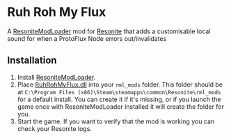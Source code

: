 # Ruh Roh My Flux
A [ResoniteModLoader](https://github.com/resonite-modding-group/ResoniteModLoader) mod for [Resonite](https://resonite.com/) that adds a customisable local sound for when a ProtoFlux Node errors out/invalidates

## Installation
1. Install [ResoniteModLoader](https://github.com/resonite-modding-group/ResoniteModLoader).
1. Place [RuhRohMyFlux.dll](https://github.com/LeCloutPanda/RuhRohMyFlux/releases/latest/download/RuhRohMyFlux.dll) into your `rml_mods` folder. This folder should be at `C:\Program Files (x86)\Steam\steamapps\common\Resonite\rml_mods` for a default install. You can create it if it's missing, or if you launch the game once with ResoniteModLoader installed it will create the folder for you.
1. Start the game. If you want to verify that the mod is working you can check your Resonite logs.
